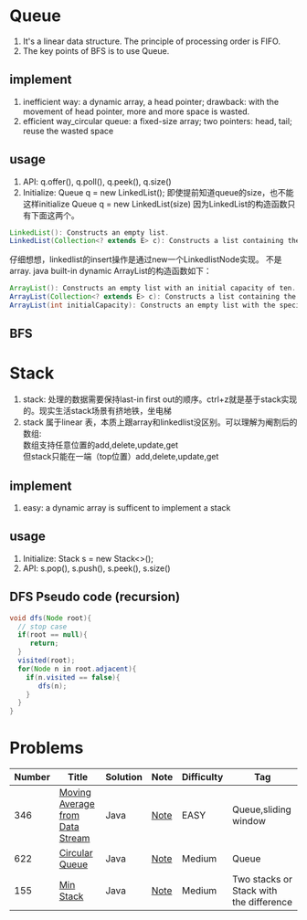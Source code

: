 # Queue
 1. It's a linear data structure. The principle of processing order is FIFO.  
 2. The key points of BFS is to use Queue. 
 ## implement
 1. inefficient way: a dynamic array, a head pointer; drawback: with the movement of head pointer, more and more space is wasted. 
 2. efficient way_circular queue: a fixed-size array; two pointers: head, tail; reuse the wasted space
 
 ## usage
 1. API: q.offer(), q.poll(), q.peek(), q.size()
 2. Initialize: Queue<Integer> q = new LinkedList(); 即使提前知道queue的size，也不能这样initialize Queue<Integer> q = new LinkedList(size) 因为LinkedList的构造函数只有下面这两个。
 ```java
 LinkedList(): Constructs an empty list.
LinkedList(Collection<? extends E> c): Constructs a list containing the elements of the specified collection, in the order they are returned by the collection's iterator.
```
仔细想想，linkedlist的insert操作是通过new一个LinkedlistNode实现。 不是array. java built-in dynamic ArrayList的构造函数如下：
```java
ArrayList(): Constructs an empty list with an initial capacity of ten.
ArrayList(Collection<? extends E> c): Constructs a list containing the elements of the specified collection, in the order they are returned by the collection's iterator.
ArrayList(int initialCapacity): Constructs an empty list with the specified initial capacity.
```
## BFS

 
# Stack 
1. stack: 处理的数据需要保持last-in first out的顺序。ctrl+z就是基于stack实现的。现实生活stack场景有挤地铁，坐电梯
2. stack 属于linear 表，本质上跟array和linkedlist没区别。可以理解为阉割后的数组:  
数组支持任意位置的add,delete,update,get    
但stack只能在一端（top位置）add,delete,update,get
## implement
1. easy: a dynamic array is sufficent to implement a stack

## usage
1. Initialize: Stack<Integer> s = new Stack<>();
2. API: s.pop(), s.push(), s.peek(), s.size()

## DFS Pseudo code (recursion)
```java
void dfs(Node root){
  // stop case
  if(root == null){
     return;
  }
  visited(root);
  for(Node n in root.adjacent){
    if(n.visited == false){
       dfs(n);
    }
  }
}
```
 
 # Problems 
 | Number| Title         | Solution      | Note           | Difficulty    | Tag          |
| ------| ------------- | ------------- | -------------  | ------------- |------------- |
| 346| [Moving Average from Data Stream](https://leetcode.com/problems/moving-average-from-data-stream/)  | Java  | [Note](https://github.com/LisaFan18/lintcode/tree/master/346.%20Moving%20Average%20from%20Data%20Stream)   | EASY  | Queue,sliding window |
| 622| [Circular Queue](https://leetcode.com/problems/design-circular-queue/)  | Java  | [Note](https://github.com/LisaFan18/lintcode/tree/master/622.%20Design%20Circular%20Queue)   | Medium  | Queue |
| 155| [Min Stack](https://leetcode.com/problems/min-stack/)  | Java  | [Note](https://github.com/LisaFan18/lintcode/tree/master/155.%20Min%20Stack)   | Medium  | Two stacks or Stack with the difference |
